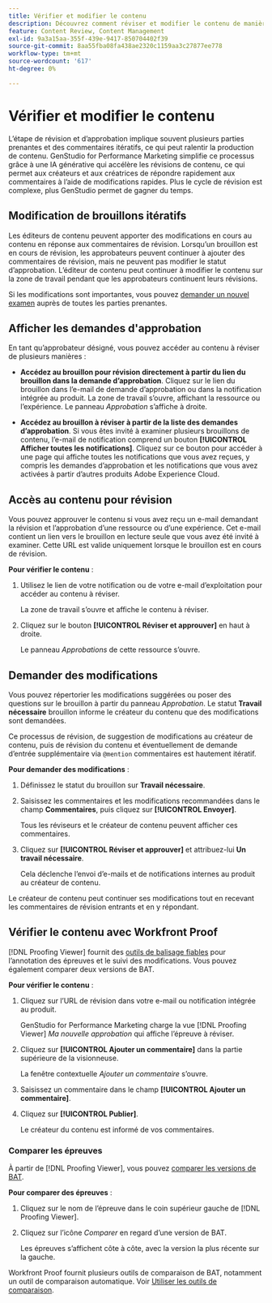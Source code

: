 ```yaml
---
title: Vérifier et modifier le contenu
description: Découvrez comment réviser et modifier le contenu de manière itérative avec Adobe GenStudio for Performance Marketing.
feature: Content Review, Content Management
exl-id: 9a3a15aa-355f-439e-9417-850704402f39
source-git-commit: 8aa55fba08fa438ae2320c1159aa3c27877ee778
workflow-type: tm+mt
source-wordcount: '617'
ht-degree: 0%

---
```


# Vérifier et modifier le contenu

L’étape de révision et d’approbation implique souvent plusieurs parties prenantes et des commentaires itératifs, ce qui peut ralentir la production de contenu. GenStudio for Performance Marketing simplifie ce processus grâce à une IA générative qui accélère les révisions de contenu, ce qui permet aux créateurs et aux créatrices de répondre rapidement aux commentaires à l’aide de modifications rapides. Plus le cycle de révision est complexe, plus GenStudio permet de gagner du temps.

## Modification de brouillons itératifs

Les éditeurs de contenu peuvent apporter des modifications en cours au contenu en réponse aux commentaires de révision. Lorsqu’un brouillon est en cours de révision, les approbateurs peuvent continuer à ajouter des commentaires de révision, mais ne peuvent pas modifier le statut d’approbation. L’éditeur de contenu peut continuer à modifier le contenu sur la zone de travail pendant que les approbateurs continuent leurs révisions.

Si les modifications sont importantes, vous pouvez [demander un nouvel examen](/help/user-guide/approvals/request-review.md#request-new-approval) auprès de toutes les parties prenantes.

## Afficher les demandes d&#39;approbation

En tant qu’approbateur désigné, vous pouvez accéder au contenu à réviser de plusieurs manières :

* **Accédez au brouillon pour révision directement à partir du lien du brouillon dans la demande d’approbation**. Cliquez sur le lien du brouillon dans l’e-mail de demande d’approbation ou dans la notification intégrée au produit. La zone de travail s’ouvre, affichant la ressource ou l’expérience. Le panneau _Approbation_ s’affiche à droite.

* **Accédez au brouillon à réviser à partir de la liste des demandes d’approbation**. Si vous êtes invité à examiner plusieurs brouillons de contenu, l’e-mail de notification comprend un bouton **[!UICONTROL Afficher toutes les notifications]**. Cliquez sur ce bouton pour accéder à une page qui affiche toutes les notifications que vous avez reçues, y compris les demandes d’approbation et les notifications que vous avez activées à partir d’autres produits Adobe Experience Cloud.

## Accès au contenu pour révision

Vous pouvez approuver le contenu si vous avez reçu un e-mail demandant la révision et l’approbation d’une ressource ou d’une expérience. Cet e-mail contient un lien vers le brouillon en lecture seule que vous avez été invité à examiner. Cette URL est valide uniquement lorsque le brouillon est en cours de révision.

**Pour vérifier le contenu** :

1. Utilisez le lien de votre notification ou de votre e-mail d’exploitation pour accéder au contenu à réviser.

   La zone de travail s’ouvre et affiche le contenu à réviser.

1. Cliquez sur le bouton **[!UICONTROL Réviser et approuver]** en haut à droite.

   Le panneau _Approbations_ de cette ressource s’ouvre.

## Demander des modifications

Vous pouvez répertorier les modifications suggérées ou poser des questions sur le brouillon à partir du panneau _Approbation_. Le statut **Travail nécessaire** brouillon informe le créateur du contenu que des modifications sont demandées.

Ce processus de révision, de suggestion de modifications au créateur de contenu, puis de révision du contenu et éventuellement de demande d’entrée supplémentaire via `@mention` commentaires est hautement itératif.

**Pour demander des modifications** :

1. Définissez le statut du brouillon sur **Travail nécessaire**.

1. Saisissez les commentaires et les modifications recommandées dans le champ **Commentaires**, puis cliquez sur **[!UICONTROL Envoyer]**.

   Tous les réviseurs et le créateur de contenu peuvent afficher ces commentaires.

1. Cliquez sur **[!UICONTROL Réviser et approuver]** et attribuez-lui **Un travail nécessaire**.

   Cela déclenche l’envoi d’e-mails et de notifications internes au produit au créateur de contenu.

Le créateur de contenu peut continuer ses modifications tout en recevant les commentaires de révision entrants et en y répondant.

## Vérifier le contenu avec Workfront Proof

[!DNL Proofing Viewer] fournit des [outils de balisage fiables](https://experienceleague.adobe.com/fr/docs/workfront/using/review-and-approve-work/proofing/review-proofs-in-workfront/comment-on-a-proof/comment-on-proof-1) pour l’annotation des épreuves et le suivi des modifications. Vous pouvez également comparer deux versions de BAT.

**Pour vérifier le contenu** :

1. Cliquez sur l’URL de révision dans votre e-mail ou notification intégrée au produit.

   GenStudio for Performance Marketing charge la vue [!DNL Proofing Viewer] _Ma nouvelle approbation_ qui affiche l’épreuve à réviser.

1. Cliquez sur **[!UICONTROL Ajouter un commentaire]** dans la partie supérieure de la visionneuse.

   La fenêtre contextuelle _Ajouter un commentaire_ s’ouvre.

1. Saisissez un commentaire dans le champ **[!UICONTROL Ajouter un commentaire]**.

1. Cliquez sur **[!UICONTROL Publier]**.

   Le créateur du contenu est informé de vos commentaires.

### Comparer les épreuves

À partir de [!DNL Proofing Viewer], vous pouvez [comparer les versions de BAT](https://experienceleague.adobe.com/fr/docs/workfront/using/workfront-proof/work-with-proofs-in-wf-proof/review-proofs-web-proofing-viewer/compare-proofs).

**Pour comparer des épreuves** :

1. Cliquez sur le nom de l’épreuve dans le coin supérieur gauche de [!DNL Proofing Viewer].

1. Cliquez sur l’icône _Comparer_ en regard d’une version de BAT.

   Les épreuves s’affichent côte à côte, avec la version la plus récente sur la gauche.

Workfront Proof fournit plusieurs outils de comparaison de BAT, notamment un outil de comparaison automatique. Voir [Utiliser les outils de comparaison](https://experienceleague.adobe.com/fr/docs/workfront/using/workfront-proof/work-with-proofs-in-wf-proof/review-proofs-web-proofing-viewer/compare-proofs#use-the-compare-tools).

